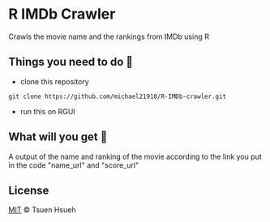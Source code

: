 # R IMDb Crawler
Crawls the movie name and the rankings from IMDb using R

## Things you need to do :open_book:
* clone this repository
```
git clone https://github.com/michael21910/R-IMDb-crawler.git
```
* run this on RGUI

## What will you get :icecream:
A output of the name and ranking of the movie according to the link you put in the code "name_url" and "score_url"

## License
[MIT](LICENSE) © Tsuen Hsueh
